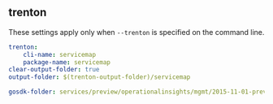 
## trenton

These settings apply only when `--trenton` is specified on the command line.

``` yaml $(trenton)
trenton:
    cli-name: servicemap
    package-name: servicemap
clear-output-folder: true
output-folder: $(trenton-output-folder)/servicemap
```

``` yaml $(tag) == 'package-2015-11-preview' && $(trenton)
gosdk-folder: services/preview/operationalinsights/mgmt/2015-11-01-preview/servicemap
```
